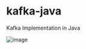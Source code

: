 # kafka-java

Kafka Implementation in Java 

![image](https://github.com/user-attachments/assets/ea0ea08c-3db1-42c6-9e7e-d00a3ec8c22a)

